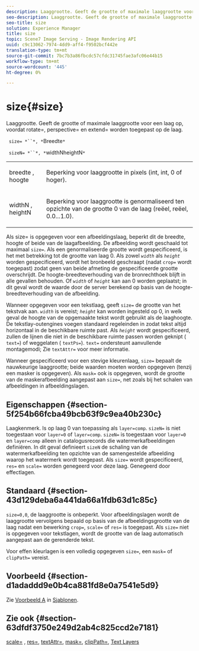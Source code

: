 ```yaml
---
description: Laaggrootte. Geeft de grootte of maximale laaggrootte voor een laag op, voordat rotate=, perspective= en extend= worden toegepast op de laag.
seo-description: Laaggrootte. Geeft de grootte of maximale laaggrootte voor een laag op, voordat rotate=, perspective= en extend= worden toegepast op de laag.
seo-title: size
solution: Experience Manager
title: size
topic: Scene7 Image Serving - Image Rendering API
uuid: c9c13062-7974-4dd9-aff4-f9502bcf442e
translation-type: tm+mt
source-git-commit: 7bc7b3a86fbcdc57cfdc31745fae3afc06e44b15
workflow-type: tm+mt
source-wordcount: '445'
ht-degree: 0%

---
```



# size{#size}

Laaggrootte. Geeft de grootte of maximale laaggrootte voor een laag op, voordat rotate=, perspective= en extend= worden toegepast op de laag.

` size= *``*, *`Breedte`*`

` sizeN= *``*, *`widthNheightN`*`

<table id="simpletable_FBE17D736F93485AA0053BF447B4CC9F"> 
 <tr class="strow"> 
  <td class="stentry"> <p> <span class="codeph"> <span class="varname"> breedte  </span>,  <span class="varname"> hoogte  </span> </span> </p> </td> 
  <td class="stentry"> <p>Beperking voor laaggrootte in pixels (int, int, 0 of hoger). </p> </td> 
 </tr> 
 <tr class="strow"> 
  <td class="stentry"> <p> <span class="codeph"> <span class="varname"> widthN  </span>,  <span class="varname"> heightN  </span> </span> </p> </td> 
  <td class="stentry"> <p>Beperking voor laaggrootte is genormaliseerd ten opzichte van de grootte 0 van de laag (reëel, reëel, 0.0...1.0). </p> </td> 
 </tr> 
</table>

Als size= is opgegeven voor een afbeeldingslaag, beperkt dit de breedte, hoogte of beide van de laagafbeelding. De afbeelding wordt geschaald tot maximaal `size=`. Als een genormaliseerde grootte wordt gespecificeerd, is het met betrekking tot de grootte van laag 0. Als zowel *`width`* als *`height`* worden gespecificeerd, wordt het bronbeeld geschraapt (nadat `crop=` wordt toegepast) zodat geen van beide afmeting de gespecificeerde grootte overschrijdt. De hoogte-breedteverhouding van de bronrechthoek blijft in alle gevallen behouden. Of *`width`* of *`height`* kan aan 0 worden geplaatst; in dit geval wordt de waarde door de server berekend op basis van de hoogte-breedteverhouding van de afbeelding.

Wanneer opgegeven voor een tekstlaag, geeft `size=` de grootte van het tekstvak aan. *`width`* is vereist;  *`height`* kan worden ingesteld op 0, in welk geval de hoogte van de opgemaakte tekst wordt gebruikt als de laaghoogte. De tekstlay-outengines voegen standaard regeleinden in zodat tekst altijd horizontaal in de beschikbare ruimte past. Als *`height`* wordt gespecificeerd, zullen de lijnen die niet in de beschikbare ruimte passen worden geknipt ( `text=`) of weggelaten ( `textPs=`). `text=` ondersteunt aanvullende montagemodi; Zie  `textAttr=` voor meer informatie.

Wanneer gespecificeerd voor een stevige kleurenlaag, `size=` bepaalt de nauwkeurige laaggrootte; beide waarden moeten worden opgegeven (tenzij een masker is opgegeven). Als `mask=` ook is opgegeven, wordt de grootte van de maskerafbeelding aangepast aan `size=`, net zoals bij het schalen van afbeeldingen in afbeeldingslagen.

## Eigenschappen {#section-5f254b66fcba49bcb63f9c9ea40b230c}

Laagkenmerk. Is op laag 0 van toepassing als `layer=comp`. `sizeN=` is niet toegestaan voor  `layer=0` of  `layer=comp`. `sizeN=` is toegestaan voor  `layer=0` en  `layer=comp` alleen in catalogusrecords die watermerkafbeeldingen definiëren. In dit geval definieert `sizeN` de schaling van de watermerkafbeelding ten opzichte van de samengestelde afbeelding waarop het watermerk wordt toegepast. Als `size=` wordt gespecificeerd, `res=` en `scale=` worden genegeerd voor deze laag. Genegeerd door effectlagen.

## Standaard {#section-43d129deba6a441da66a1fdb63d1c85c}

`size=0,0`, de laaggrootte is onbeperkt. Voor afbeeldingslagen wordt de laaggrootte vervolgens bepaald op basis van de afbeeldingsgrootte van de laag nadat een bewerking `crop=`, `scale=` of `res=` is toegepast. Als `size=` niet is opgegeven voor tekstlagen, wordt de grootte van de laag automatisch aangepast aan de gerenderde tekst.

Voor effen kleurlagen is een volledig opgegeven `size=`, een `mask=` of `clipPath=` vereist.

## Voorbeeld {#section-d1adaddd9e0b4ca881fd8e0a7541e5d9}

Zie [Voorbeeld A](../../../../../is-api/http-ref/image-serving-api-ref/c-http-protocol-reference/c-templates/r-example-a.md#reference-c78ea82e8a1646738e764fa6685dfbac) in [Sjablonen](../../../../../is-api/http-ref/image-serving-api-ref/c-http-protocol-reference/c-templates/c-templates.md#concept-3cd2d2adae0e41b2979b9640244d4d3e).

## Zie ook {#section-63dfdf3750e249d2ab4c825ccd2e7181}

[scale=](../../../../../is-api/http-ref/image-serving-api-ref/c-http-protocol-reference/c-command-reference/r-is-http-scale.md#reference-098c30cea1764f189e6f7c7e400cc065) ,  [res=](../../../../../is-api/http-ref/image-serving-api-ref/c-http-protocol-reference/c-command-reference/r-res.md#reference-3d6fe416801148dea0f786f2b5169e55),  [textAttr=](../../../../../is-api/http-ref/image-serving-api-ref/c-http-protocol-reference/c-command-reference/r-textattr.md#reference-ff00484fa3244286abeff34911f7ec0d),  [mask=](../../../../../is-api/http-ref/image-serving-api-ref/c-http-protocol-reference/c-command-reference/r-mask.md#reference-922254e027404fb890b850e2723ee06e),  [clipPath=](../../../../../is-api/http-ref/image-serving-api-ref/c-http-protocol-reference/c-command-reference/r-clippath.md#reference-8139b1b52dc54749b51b109521ddf83d),  [Text Layers](../../../../../is-api/http-ref/image-serving-api-ref/c-http-protocol-reference/c-text-formatting/r-text-layers.md#reference-47e78cfb18134db5ab09e17af14a6a8f)
